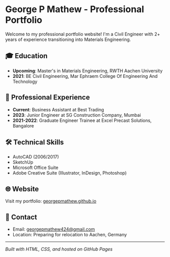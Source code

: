 # George P Mathew - Professional Portfolio

Welcome to my professional portfolio website! I'm a Civil Engineer with 2+ years of experience transitioning into Materials Engineering.

## 🎓 Education
- **Upcoming**: Master's in Materials Engineering, RWTH Aachen University
- **2021**: BE Civil Engineering, Mar Ephraem College Of Engineering And Technology

## 🔧 Professional Experience
- **Current**: Business Assistant at Best Trading
- **2023**: Junior Engineer at SG Construction Company, Mumbai
- **2021-2022**: Graduate Engineer Trainee at Excel Precast Solutions, Bangalore

## 🛠️ Technical Skills
- AutoCAD (2006/2017)
- SketchUp
- Microsoft Office Suite
- Adobe Creative Suite (Illustrator, InDesign, Photoshop)

## 🌐 Website
Visit my portfolio: [georgepmathew.github.io](https://georgepmathew.github.io)

## 📧 Contact
- Email: georgepmathew424@gmail.com
- Location: Preparing for relocation to Aachen, Germany

---
*Built with HTML, CSS, and hosted on GitHub Pages*
